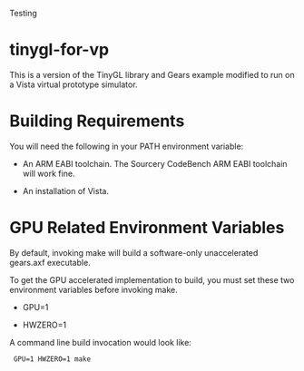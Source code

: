 Testing

tinygl-for-vp
=============

This is a version of the TinyGL library and Gears example modified to run on a Vista virtual prototype simulator.

Building Requirements
=========================

You will need the following in your PATH environment variable:

- An ARM EABI toolchain. The Sourcery CodeBench ARM EABI toolchain will work fine.

- An installation of Vista.

GPU Related Environment Variables
=========================

By default, invoking make will build a software-only unaccelerated
gears.axf executable.

To get the GPU accelerated implementation to build, you must set these
two environment variables before invoking make.

- GPU=1

- HWZERO=1

A command line build invocation would look like:

	 GPU=1 HWZERO=1 make

